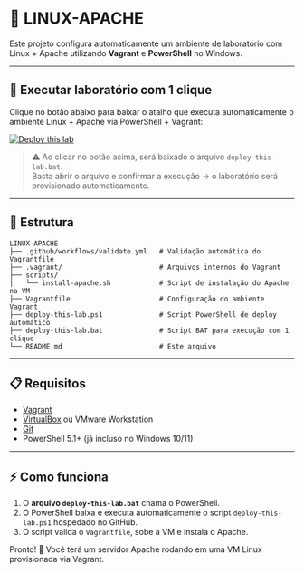 # 🐧 LINUX-APACHE

Este projeto configura automaticamente um ambiente de laboratório com Linux + Apache utilizando **Vagrant** e **PowerShell** no Windows.

---

## 🚀 Executar laboratório com 1 clique

Clique no botão abaixo para baixar o atalho que executa automaticamente o ambiente Linux + Apache via PowerShell + Vagrant:

[![Deploy this lab](https://img.shields.io/badge/🚀_DEPLOY--THIS--LAB-blue?style=for-the-badge)](./deploy-this-lab.bat)

> ⚠️ Ao clicar no botão acima, será baixado o arquivo `deploy-this-lab.bat`.  
> Basta abrir o arquivo e confirmar a execução → o laboratório será provisionado automaticamente.

---

## 📂 Estrutura

```
LINUX-APACHE
├── .github/workflows/validate.yml   # Validação automática do Vagrantfile
├── .vagrant/                        # Arquivos internos do Vagrant
├── scripts/
│   └── install-apache.sh            # Script de instalação do Apache na VM
├── Vagrantfile                      # Configuração do ambiente Vagrant
├── deploy-this-lab.ps1              # Script PowerShell de deploy automático
├── deploy-this-lab.bat              # Script BAT para execução com 1 clique
└── README.md                        # Este arquivo
```

---

## 📋 Requisitos

- [Vagrant](https://developer.hashicorp.com/vagrant/downloads)
- [VirtualBox](https://www.virtualbox.org/wiki/Downloads) ou VMware Workstation
- [Git](https://git-scm.com/download/win)
- PowerShell 5.1+ (já incluso no Windows 10/11)

---

## ⚡ Como funciona

1. O **arquivo `deploy-this-lab.bat`** chama o PowerShell.  
2. O PowerShell baixa e executa automaticamente o script `deploy-this-lab.ps1` hospedado no GitHub.  
3. O script valida o `Vagrantfile`, sobe a VM e instala o Apache.  

Pronto! 🎉 Você terá um servidor Apache rodando em uma VM Linux provisionada via Vagrant.
